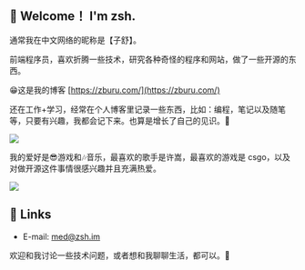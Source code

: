 ## 👋 Welcome！ I'm zsh.

通常我在中文网络的昵称是【子舒】。

前端程序员，喜欢折腾一些技术，研究各种奇怪的程序和网站，做了一些开源的东西。

😁这是我的博客 [https://zburu.com/](https://zburu.com/)

还在工作+学习，经常在个人博客里记录一些东西，比如：编程，笔记以及随笔等，只要有兴趣，我都会记下来。也算是增长了自己的见识。📖

<div>
<img src="https://github-readme-stats.vercel.app/api?username=imzsh&show_icons=true&theme=tokyonight">
</div>

我的爱好是😎游戏和🎶音乐，最喜欢的歌手是许嵩，最喜欢的游戏是 csgo，以及对做开源这件事情很感兴趣并且充满热爱。

![](https://raw.githubusercontent.com/imzsh/imzsh/main/github-user-contribution.svg)

## 🔗 Links

* E-mail: [med@zsh.im](mailto:med@zsh.im)

欢迎和我讨论一些技术问题，或者想和我聊聊生活，都可以。💬
